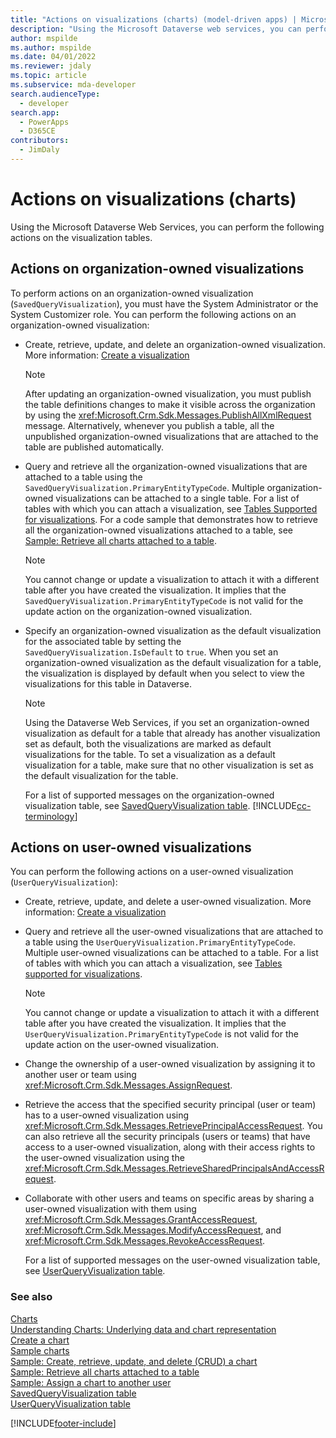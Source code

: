 ```yaml
---
title: "Actions on visualizations (charts) (model-driven apps) | Microsoft Docs" # Intent and product brand in a unique string of 43-59 chars including spaces"
description: "Using the Microsoft Dataverse web services, you can perform the following actions on the visualization tables." # 115-145 characters including spaces. This abstract displays in the search result."
author: mspilde
ms.author: mspilde
ms.date: 04/01/2022
ms.reviewer: jdaly
ms.topic: article
ms.subservice: mda-developer
search.audienceType:
  - developer
search.app:
  - PowerApps
  - D365CE
contributors:
  - JimDaly
---
```


# Actions on visualizations (charts)

Using the Microsoft Dataverse Web Services, you can perform the following actions on the visualization tables.

## Actions on organization-owned visualizations

To perform actions on an organization-owned visualization (`SavedQueryVisualization`), you must have the System Administrator or the System Customizer role. You can perform the following actions on an organization-owned visualization:

- Create, retrieve, update, and delete an organization-owned visualization. More information: [Create a visualization](create-visualization-chart.md)

  > [!NOTE]
  > After updating an organization-owned visualization, you must publish the table definitions changes to make it visible across the organization by using the <xref:Microsoft.Crm.Sdk.Messages.PublishAllXmlRequest> message. Alternatively, whenever you publish a table, all the unpublished organization-owned visualizations that are attached to the table are published automatically.

- Query and retrieve all the organization-owned visualizations that are attached to a table using the `SavedQueryVisualization.PrimaryEntityTypeCode`. Multiple organization-owned visualizations can be attached to a single table. For a list of tables with which you can attach a visualization, see [Tables Supported for visualizations](view-data-with-visualizations-charts.md). For a code sample that demonstrates how to retrieve all the organization-owned visualizations attached to a table, see [Sample: Retrieve all charts attached to a table](https://github.com/microsoft/PowerApps-Samples/tree/master/dataverse/orgsvc/C%23/RetrieveChartsAttachedToEntity).

  > [!NOTE]
  > You cannot change or update a visualization to attach it with a different table after you have created the visualization. It implies that the `SavedQueryVisualization.PrimaryEntityTypeCode` is not valid for the update action on the organization-owned visualization.

- Specify an organization-owned visualization as the default visualization for the associated table by setting the `SavedQueryVisualization.IsDefault` to `true`. When you set an organization-owned visualization as the default visualization for a table, the visualization is displayed by default when you select to view the visualizations for this table in Dataverse.

  > [!NOTE]
  > Using the Dataverse Web Services, if you set an organization-owned visualization as default for a table that already has another visualization set as default, both the visualizations are marked as default visualizations for the table. To set a visualization as a default visualization for a table, make sure that no other visualization is set as the default visualization for the table.

  For a list of supported messages on the organization-owned visualization table, see [SavedQueryVisualization table](../data-platform/reference/entities/savedqueryvisualization.md).
  [!INCLUDE[cc-terminology](../data-platform/includes/cc-terminology.md)]

## Actions on user-owned visualizations

You can perform the following actions on a user-owned visualization (`UserQueryVisualization`):

- Create, retrieve, update, and delete a user-owned visualization. More information: [Create a visualization](create-visualization-chart.md)
- Query and retrieve all the user-owned visualizations that are attached to a table using the `UserQueryVisualization.PrimaryEntityTypeCode`. Multiple user-owned visualizations can be attached to a table. For a list of tables with which you can attach a visualization, see [Tables supported for visualizations](view-data-with-visualizations-charts.md).

  > [!NOTE]
  > You cannot change or update a visualization to attach it with a different table after you have created the visualization. It implies that the `UserQueryVisualization.PrimaryEntityTypeCode` is not valid for the update action on the user-owned visualization.

- Change the ownership of a user-owned visualization by assigning it to another user or team using <xref:Microsoft.Crm.Sdk.Messages.AssignRequest>.
- Retrieve the access that the specified security principal (user or team) has to a user-owned visualization using <xref:Microsoft.Crm.Sdk.Messages.RetrievePrincipalAccessRequest>. You can also retrieve all the security principals (users or teams) that have access to a user-owned visualization, along with their access rights to the user-owned visualization using the <xref:Microsoft.Crm.Sdk.Messages.RetrieveSharedPrincipalsAndAccessRequest>.
- Collaborate with other users and teams on specific areas by sharing a user-owned visualization with them using <xref:Microsoft.Crm.Sdk.Messages.GrantAccessRequest>, <xref:Microsoft.Crm.Sdk.Messages.ModifyAccessRequest>, and <xref:Microsoft.Crm.Sdk.Messages.RevokeAccessRequest>.

  For a list of supported messages on the user-owned visualization table, see [UserQueryVisualization table](../data-platform/reference/entities/userqueryvisualization.md).

### See also

[Charts](view-data-with-visualizations-charts.md)  
 [Understanding Charts: Underlying data and chart representation](understand-charts-underlying-data-chart-representation.md)  
 [Create a chart](create-visualization-chart.md)  
 [Sample charts](sample-charts.md)  
 [Sample: Create, retrieve, update, and delete (CRUD) a chart](https://github.com/microsoft/PowerApps-Samples/tree/master/dataverse/orgsvc/C%23/CRUDOperationsChart)  
 [Sample: Retrieve all charts attached to a table](https://github.com/microsoft/PowerApps-Samples/tree/master/dataverse/orgsvc/C%23/RetrieveChartsAttachedToEntity)  
 [Sample: Assign a chart to another user](https://github.com/microsoft/PowerApps-Samples/tree/master/dataverse/orgsvc/C%23/AssignChartToAnotherUser)  
 [SavedQueryVisualization table](../data-platform/reference/entities/savedqueryvisualization.md)  
 [UserQueryVisualization table](../data-platform/reference/entities/userqueryvisualization.md)

[!INCLUDE[footer-include](../../includes/footer-banner.md)]
